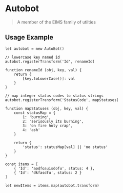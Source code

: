 # Autobot

> A member of the EIMS family of utilties

## Usage Example

    let autobot = new AutoBot()

    // lowercase key named id
    autobot.registerTransform('Id', renameId)

    function renameId (obj, key, val) {
        return {
            [key.toLowerCase()]: val
        }
    }

    // map integer status codes to status strings
    autobot.registerTransform('StatusCode', mapStatuses)

    function mapStatuses (obj, key, val) {
        const statusMap = {
            1: 'burning',
            2: 'serisously its burning',
            3: 'on fire holy crap',
            4: 'ash'
        }

        return {
            'status': statusMap[val] || 'no status'
        }
    }

    const items = [
        { 'Id': 'aodfoauisdofu', status: 4 },
        { 'Id': 'dkfasdfu', status: 2 }
    ]

    let newItems = items.map(autobot.transform)
